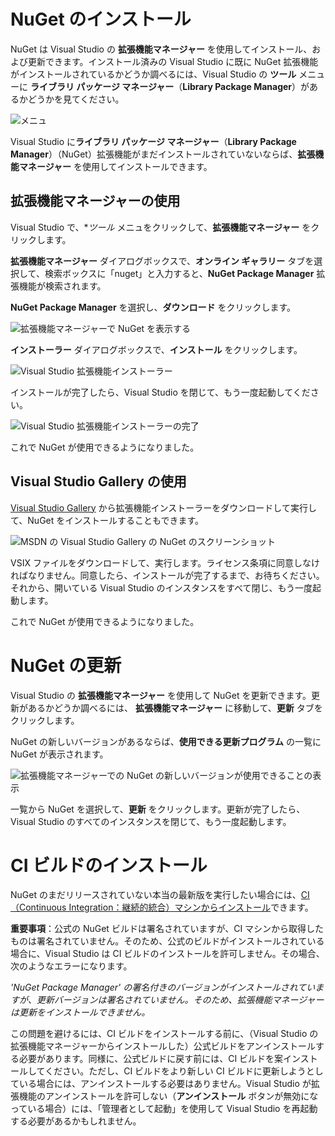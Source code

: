 ﻿<!-- Revision: 9c9849ea53f0dd154493f4a6d7c0765e77ad8260 2011/10/28 4:55:14 -->

# NuGet のインストール

NuGet は Visual Studio の **拡張機能マネージャー** を使用してインストール、および更新できます。インストール済みの Visual Studio に既に NuGet 拡張機能がインストールされているかどうか調べるには、Visual Studio の **ツール** メニューに **ライブラリ パッケージ マネージャー**（**Library Package Manager**）があるかどうかを見てください。

![メニュ](images/Menu.png)

Visual Studio に**ライブラリ パッケージ マネージャー**（**Library Package Manager**）（NuGet）拡張機能がまだインストールされていないならば、**拡張機能マネージャー** を使用してインストールできます。

## 拡張機能マネージャーの使用

Visual Studio で、**ツール* メニュをクリックして、**拡張機能マネージャー** をクリックします。

**拡張機能マネージャー** ダイアログボックスで、**オンライン ギャラリー** タブを選択して、検索ボックスに「nuget」と入力すると、**NuGet Package Manager** 拡張機能が検索されます。

**NuGet Package Manager** を選択し、**ダウンロード** をクリックします。

![拡張機能マネージャーで NuGet を表示する](images/extension-manager-with-nuget.png)

**インストーラー** ダイアログボックスで、**インストール** をクリックします。

![Visual Studio 拡張機能インストーラー](images/visual-studio-extension-installer.png)

インストールが完了したら、Visual Studio を閉じて、もう一度起動してください。

![Visual Studio 拡張機能インストーラーの完了](images/visual-studio-extension-installer-complete.png)

これで NuGet が使用できるようになりました。

## Visual Studio Gallery の使用

[vsg]:http://visualstudiogallery.msdn.microsoft.com/27077b70-9dad-4c64-adcf-c7cf6bc9970c

[Visual Studio Gallery][vsg] から拡張機能インストーラーをダウンロードして実行して、NuGet をインストールすることもできます。

![MSDN の Visual Studio Gallery の NuGet のスクリーンショット](images/Visual-Studio-Gallery-Download.PNG)

VSIX ファイルをダウンロードして、実行します。ライセンス条項に同意しなければなりません。同意したら、インストールが完了するまで、お待ちください。それから、開いている Visual Studio のインスタンスをすべて閉じ、もう一度起動します。

これで NuGet が使用できるようになりました。

# NuGet の更新

Visual Studio の **拡張機能マネージャー** を使用して NuGet を更新できます。更新があるかどうか調べるには、 **拡張機能マネージャー** に移動して、**更新** タブをクリックします。

NuGet の新しいバージョンがあるならば、**使用できる更新プログラム** の一覧に NuGet が表示されます。

![拡張機能マネージャーでの NuGet の新しいバージョンが使用できることの表示](images/visual-studio-extension-update-check.png)

一覧から NuGet を選択して、**更新** をクリックします。更新が完了したら、Visual Studio のすべてのインスタンスを閉じて、もう一度起動します。

# CI ビルドのインストール

NuGet のまだリリースされていない本当の最新版を実行したい場合には、[CI（Continuous Integration：継続的統合）マシンからインストール](http://ci.nuget.org:8080/guestAuth/repository/download/bt4/.lastSuccessful/VisualStudioAddIn/NuGet.Tools.vsix)できます。

**重要事項**：公式の NuGet ビルドは署名されていますが、CI マシンから取得したものは署名されていません。そのため、公式のビルドがインストールされている場合に、Visual Studio は CI ビルドのインストールを許可しません。その場合、次のようなエラーになります。

*'NuGet Package Manager' の署名付きのバージョンがインストールされていますが、更新バージョンは署名されていません。そのため、拡張機能マネージャーは更新をインストールできません。*

この問題を避けるには、CI ビルドをインストールする前に、（Visual Studio の拡張機能マネージャーからインストールした）公式ビルドをアンインストールする必要があります。同様に、公式ビルドに戻す前には、CI ビルドを案インストールしてください。ただし、CI ビルドをより新しい CI ビルドに更新しようとしている場合には、アンインストールする必要はありません。Visual Studio が拡張機能のアンインストールを許可しない（**アンインストール** ボタンが無効になっている場合）には、「管理者として起動」を使用して Visual Studio を再起動する必要があるかもしれません。
